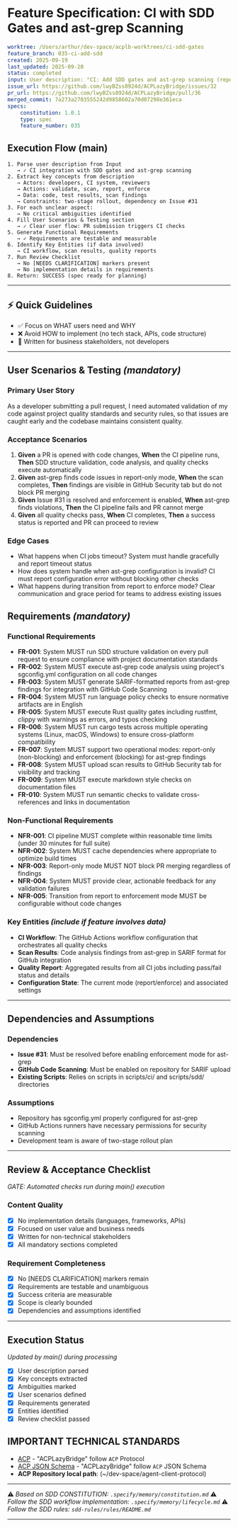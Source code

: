 # Feature Specification: CI with SDD Gates and ast-grep Scanning

```yaml
worktree: /Users/arthur/dev-space/acplb-worktrees/ci-sdd-gates
feature_branch: 035-ci-add-sdd
created: 2025-09-19
last_updated: 2025-09-20
status: completed
input: User description: "CI: Add SDD gates and ast-grep scanning (report→enforce) - Integrate SDD quality gates and ast-grep into CI. This is complementary to Issue #31 and will start in report-only mode, then flip to gating after #31 lands."
issue_url: https://github.com/lwyBZss8924d/ACPLazyBridge/issues/32
pr_url: https://github.com/lwyBZss8924d/ACPLazyBridge/pull/36
merged_commit: 7a273a2703555242d9858602a70d07298e361eca
specs:
    constitution: 1.0.1
    type: spec
    feature_number: 035
```

## Execution Flow (main)

```text
1. Parse user description from Input
   → ✓ CI integration with SDD gates and ast-grep scanning
2. Extract key concepts from description
   → Actors: developers, CI system, reviewers
   → Actions: validate, scan, report, enforce
   → Data: code, test results, scan findings
   → Constraints: two-stage rollout, dependency on Issue #31
3. For each unclear aspect:
   → No critical ambiguities identified
4. Fill User Scenarios & Testing section
   → ✓ Clear user flow: PR submission triggers CI checks
5. Generate Functional Requirements
   → ✓ Requirements are testable and measurable
6. Identify Key Entities (if data involved)
   → CI workflow, scan results, quality reports
7. Run Review Checklist
   → No [NEEDS CLARIFICATION] markers present
   → No implementation details in requirements
8. Return: SUCCESS (spec ready for planning)
```

---

## ⚡ Quick Guidelines

- ✅ Focus on WHAT users need and WHY
- ❌ Avoid HOW to implement (no tech stack, APIs, code structure)
- 👥 Written for business stakeholders, not developers

---

## User Scenarios & Testing _(mandatory)_

### Primary User Story

As a developer submitting a pull request, I need automated validation of my code against project quality standards and security rules, so that issues are caught early and the codebase maintains consistent quality.

### Acceptance Scenarios

1. **Given** a PR is opened with code changes, **When** the CI pipeline runs, **Then** SDD structure validation, code analysis, and quality checks execute automatically
2. **Given** ast-grep finds code issues in report-only mode, **When** the scan completes, **Then** findings are visible in GitHub Security tab but do not block PR merging
3. **Given** Issue #31 is resolved and enforcement is enabled, **When** ast-grep finds violations, **Then** the CI pipeline fails and PR cannot merge
4. **Given** all quality checks pass, **When** CI completes, **Then** a success status is reported and PR can proceed to review

### Edge Cases

- What happens when CI jobs timeout? System must handle gracefully and report timeout status
- How does system handle when ast-grep configuration is invalid? CI must report configuration error without blocking other checks
- What happens during transition from report to enforce mode? Clear communication and grace period for teams to address existing issues

## Requirements _(mandatory)_

### Functional Requirements

- **FR-001**: System MUST run SDD structure validation on every pull request to ensure compliance with project documentation standards
- **FR-002**: System MUST execute ast-grep code analysis using project's sgconfig.yml configuration on all code changes
- **FR-003**: System MUST generate SARIF-formatted reports from ast-grep findings for integration with GitHub Code Scanning
- **FR-004**: System MUST run language policy checks to ensure normative artifacts are in English
- **FR-005**: System MUST execute Rust quality gates including rustfmt, clippy with warnings as errors, and typos checking
- **FR-006**: System MUST run cargo tests across multiple operating systems (Linux, macOS, Windows) to ensure cross-platform compatibility
- **FR-007**: System MUST support two operational modes: report-only (non-blocking) and enforcement (blocking) for ast-grep findings
- **FR-008**: System MUST upload scan results to GitHub Security tab for visibility and tracking
- **FR-009**: System MUST execute markdown style checks on documentation files
- **FR-010**: System MUST run semantic checks to validate cross-references and links in documentation

### Non-Functional Requirements

- **NFR-001**: CI pipeline MUST complete within reasonable time limits (under 30 minutes for full suite)
- **NFR-002**: System MUST cache dependencies where appropriate to optimize build times
- **NFR-003**: Report-only mode MUST NOT block PR merging regardless of findings
- **NFR-004**: System MUST provide clear, actionable feedback for any validation failures
- **NFR-005**: Transition from report to enforcement mode MUST be configurable without code changes

### Key Entities _(include if feature involves data)_

- **CI Workflow**: The GitHub Actions workflow configuration that orchestrates all quality checks
- **Scan Results**: Code analysis findings from ast-grep in SARIF format for GitHub integration
- **Quality Report**: Aggregated results from all CI jobs including pass/fail status and details
- **Configuration State**: The current mode (report/enforce) and associated settings

---

## Dependencies and Assumptions

### Dependencies

- **Issue #31**: Must be resolved before enabling enforcement mode for ast-grep
- **GitHub Code Scanning**: Must be enabled on repository for SARIF upload
- **Existing Scripts**: Relies on scripts in scripts/ci/ and scripts/sdd/ directories

### Assumptions

- Repository has sgconfig.yml properly configured for ast-grep
- GitHub Actions runners have necessary permissions for security scanning
- Development team is aware of two-stage rollout plan

---

## Review & Acceptance Checklist

_GATE: Automated checks run during main() execution_

### Content Quality

- [x] No implementation details (languages, frameworks, APIs)
- [x] Focused on user value and business needs
- [x] Written for non-technical stakeholders
- [x] All mandatory sections completed

### Requirement Completeness

- [x] No [NEEDS CLARIFICATION] markers remain
- [x] Requirements are testable and unambiguous
- [x] Success criteria are measurable
- [x] Scope is clearly bounded
- [x] Dependencies and assumptions identified

---

## Execution Status

_Updated by main() during processing_

- [x] User description parsed
- [x] Key concepts extracted
- [x] Ambiguities marked
- [x] User scenarios defined
- [x] Requirements generated
- [x] Entities identified
- [x] Review checklist passed

## IMPORTANT TECHNICAL STANDARDS

- [ACP](https://github.com/zed-industries/agent-client-protocol) - "ACPLazyBridge" follow `ACP` Protocol
- [ACP JSON Schema](https://github.com/zed-industries/agent-client-protocol/blob/main/schema/schema.json) - "ACPLazyBridge" follow `ACP` JSON Schema
- **ACP Repository local path**: (~/dev-space/agent-client-protocol)

---

⚠️ _Based on SDD CONSTITUTION: `.specify/memory/constitution.md`_
⚠️ _Follow the SDD workflow implementation: `.specify/memory/lifecycle.md`_
⚠️ _Follow the SDD rules: `sdd-rules/rules/README.md`_

---
